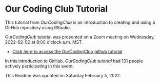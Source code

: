 # Our Coding Club Tutorial 

This tutorial from *OurCodingClub* is an introduction to creating and using a GitHub repository using RStudio.  

*OurCodingClub* tutorial was presented on a Zoom meeting on Wednesday, 2022-02-02 at 8:00 o'clock a.m. MST.   

* [Click here to access the OurCodingClub github tutorial](https://ourcodingclub.github.io/tutorials/git/)

In this introduction to GitHub, *OurCodingClub tutorial* had 131 people actively participating in this event.  

This Readme was updated on Saturday February 5, 2022.  
